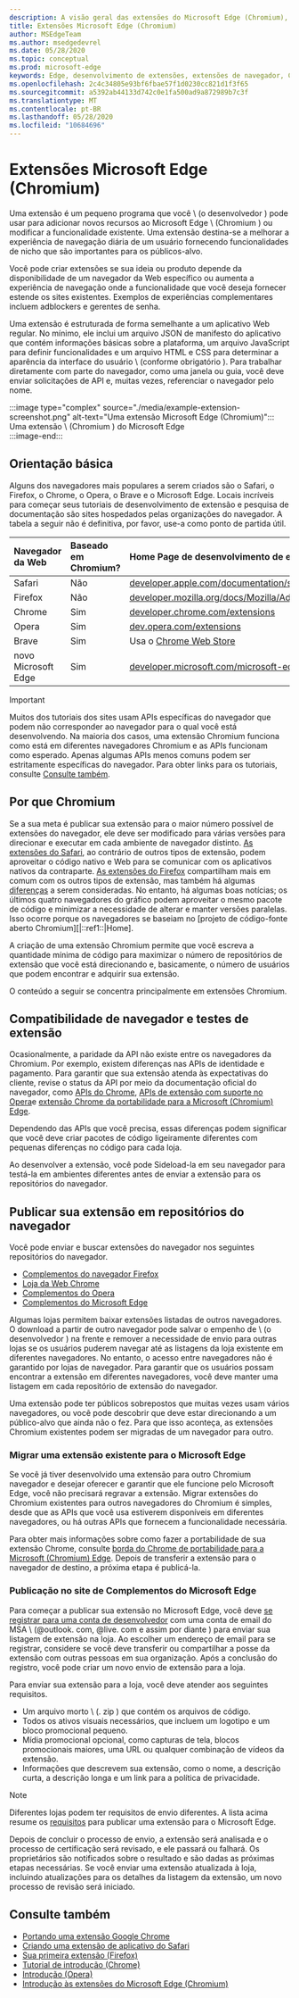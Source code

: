 ```yaml
---
description: A visão geral das extensões do Microsoft Edge (Chromium), bem como a criação e a publicação de extensões do navegador em geral.
title: Extensões Microsoft Edge (Chromium)
author: MSEdgeTeam
ms.author: msedgedevrel
ms.date: 05/28/2020
ms.topic: conceptual
ms.prod: microsoft-edge
keywords: Edge, desenvolvimento de extensões, extensões de navegador, Complementos, central de parceiros, desenvolvedor, extensões de Chromium
ms.openlocfilehash: 2c4c34805e93bf6fbae57f1d0230cc821d1f3f65
ms.sourcegitcommit: a5392ab44133d742c0e1fa500ad9a872989b7c3f
ms.translationtype: MT
ms.contentlocale: pt-BR
ms.lasthandoff: 05/28/2020
ms.locfileid: "10684696"
---
```

# Extensões Microsoft Edge (Chromium)  

Uma extensão é um pequeno programa que você \ (o desenvolvedor \) pode usar para adicionar novos recursos ao Microsoft Edge \ (Chromium \) ou modificar a funcionalidade existente.  Uma extensão destina-se a melhorar a experiência de navegação diária de um usuário fornecendo funcionalidades de nicho que são importantes para os públicos-alvo.  

Você pode criar extensões se sua ideia ou produto depende da disponibilidade de um navegador da Web específico ou aumenta a experiência de navegação onde a funcionalidade que você deseja fornecer estende os sites existentes.  Exemplos de experiências complementares incluem adblockers e gerentes de senha.  

Uma extensão é estruturada de forma semelhante a um aplicativo Web regular.  No mínimo, ele inclui um arquivo JSON de manifesto do aplicativo que contém informações básicas sobre a plataforma, um arquivo JavaScript para definir funcionalidades e um arquivo HTML e CSS para determinar a aparência da interface do usuário \ (conforme obrigatório \).  Para trabalhar diretamente com parte do navegador, como uma janela ou guia, você deve enviar solicitações de API e, muitas vezes, referenciar o navegador pelo nome.  

:::image type="complex" source="./media/example-extension-screenshot.png" alt-text="Uma extensão Microsoft Edge (Chromium)":::
  Uma extensão \ (Chromium \) do Microsoft Edge  
:::image-end:::  

## Orientação básica  

Alguns dos navegadores mais populares a serem criados são o Safari, o Firefox, o Chrome, o Opera, o Brave e o Microsoft Edge.  Locais incríveis para começar seus tutoriais de desenvolvimento de extensão e pesquisa de documentação são sites hospedados pelas organizações do navegador.  A tabela a seguir não é definitiva, por favor, use-a como ponto de partida útil.  

| Navegador da Web | Baseado em Chromium? | Home Page de desenvolvimento de extensão |  
|:--- |:--- |:--- |  
| Safari | Não | [developer.apple.com/documentation/safariservices/safari_app_extensions][AppleDeveloperSafariservicesAppExtensions] |  
| Firefox | Não | [developer.mozilla.org/docs/Mozilla/Add-ons/WebExtensions][MDNWebextensions] |  
| Chrome | Sim | [developer.chrome.com/extensions][ChromeDeveloperExtensions] |  
| Opera | Sim | [dev.opera.com/extensions][OperaDevExtensions] |  
| Brave | Sim | Usa o [Chrome Web Store][GoogleChromeWebstoreCategoryExtensions] |  
| novo Microsoft Edge | Sim | [developer.microsoft.com/microsoft-edge/extensions][MicrosoftDeveloperEdgeExtensions] |  

> [!IMPORTANT]
> Muitos dos tutoriais dos sites usam APIs específicas do navegador que podem não corresponder ao navegador para o qual você está desenvolvendo.  Na maioria dos casos, uma extensão Chromium funciona como está em diferentes navegadores Chromium e as APIs funcionam como esperado.  Apenas algumas APIs menos comuns podem ser estritamente específicas do navegador.  Para obter links para os tutoriais, consulte [Consulte também](#see-also).  

## Por que Chromium  

Se a sua meta é publicar sua extensão para o maior número possível de extensões do navegador, ele deve ser modificado para várias versões para direcionar e executar em cada ambiente de navegador distinto.  [As extensões do Safari][AppleDeveloperSafariservicesAppExtensions], ao contrário de outros tipos de extensão, podem aproveitar o código nativo e Web para se comunicar com os aplicativos nativos da contraparte.  [As extensões do Firefox][MDNWebextensions] compartilham mais em comum com os outros tipos de extensão, mas também há algumas [diferenças][ExtensionworkshopPorting] a serem consideradas.  No entanto, há algumas boas notícias; os últimos quatro navegadores do gráfico podem aproveitar o mesmo pacote de código e minimizar a necessidade de alterar e manter versões paralelas.  Isso ocorre porque os navegadores se baseiam no [projeto de código-fonte aberto Chromium][|::ref1::|Home].  

A criação de uma extensão Chromium permite que você escreva a quantidade mínima de código para maximizar o número de repositórios de extensão que você está direcionando e, basicamente, o número de usuários que podem encontrar e adquirir sua extensão.  

O conteúdo a seguir se concentra principalmente em extensões Chromium.  

## Compatibilidade de navegador e testes de extensão  

Ocasionalmente, a paridade da API não existe entre os navegadores da Chromium.  Por exemplo, existem diferenças nas APIs de identidade e pagamento.  Para garantir que sua extensão atenda às expectativas do cliente, revise o status da API por meio da documentação oficial do navegador, como [APIs do Chrome][ChromeDeveloperExtensionsApiIndex], [APIs de extensão com suporte no Opera][OperaDevExtensionsApis]e [extensão Chrome da portabilidade para a Microsoft (Chromium) Edge][ExtensionsChromiumDeveloperGuidePortChrome].  

Dependendo das APIs que você precisa, essas diferenças podem significar que você deve criar pacotes de código ligeiramente diferentes com pequenas diferenças no código para cada loja.  

Ao desenvolver a extensão, você pode Sideload-la em seu navegador para testá-la em ambientes diferentes antes de enviar a extensão para os repositórios do navegador.  

## Publicar sua extensão em repositórios do navegador  

Você pode enviar e buscar extensões do navegador nos seguintes repositórios do navegador.  

*   [Complementos do navegador Firefox][MozillaAddonsFirefoxExtensions]  
*   [Loja da Web Chrome][GoogleChromeWebstoreCategoryExtensions]  
*   [Complementos do Opera][OperaAddonsExtensions]  
*   [Complementos do Microsoft Edge][MicrosoftEdgeAddonsCategoryExtensions]  

Algumas lojas permitem baixar extensões listadas de outros navegadores.  O download a partir de outro navegador pode salvar o empenho de \ (o desenvolvedor \) na frente e remover a necessidade de envio para outras lojas se os usuários puderem navegar até as listagens da loja existente em diferentes navegadores.  No entanto, o acesso entre navegadores não é garantido por lojas de navegador.  Para garantir que os usuários possam encontrar a extensão em diferentes navegadores, você deve manter uma listagem em cada repositório de extensão do navegador.  

Uma extensão pode ter públicos sobrepostos que muitas vezes usam vários navegadores, ou você pode descobrir que deve estar direcionando a um público-alvo que ainda não o fez.  Para que isso aconteça, as extensões Chromium existentes podem ser migradas de um navegador para outro.  

### Migrar uma extensão existente para o Microsoft Edge  

Se você já tiver desenvolvido uma extensão para outro Chromium navegador e desejar oferecer e garantir que ele funcione pelo Microsoft Edge, você não precisará regravar a extensão.  Migrar extensões do Chromium existentes para outros navegadores do Chromium é simples, desde que as APIs que você usa estiverem disponíveis em diferentes navegadores, ou há outras APIs que fornecem a funcionalidade necessária.  

Para obter mais informações sobre como fazer a portabilidade de sua extensão Chrome, consulte [borda do Chrome de portabilidade para a Microsoft (Chromium) Edge][ExtensionsChromiumDeveloperGuidePortChrome].  Depois de transferir a extensão para o navegador de destino, a próxima etapa é publicá-la.  

### Publicação no site de Complementos do Microsoft Edge  

Para começar a publicar sua extensão no Microsoft Edge, você deve [se registrar para uma conta de desenvolvedor][MicrosoftDeveloperRegistration] com uma conta de email do MSA \ (@outlook. com, @live. com e assim por diante \) para enviar sua listagem de extensão na loja.  Ao escolher um endereço de email para se registrar, considere se você deve transferir ou compartilhar a posse da extensão com outras pessoas em sua organização.  Após a conclusão do registro, você pode criar um novo envio de extensão para a loja.  

Para enviar sua extensão para a loja, você deve atender aos seguintes requisitos.  

*   Um arquivo morto \ (. zip \) que contém os arquivos de código.  
*   Todos os ativos visuais necessários, que incluem um logotipo e um bloco promocional pequeno.  
*   Mídia promocional opcional, como capturas de tela, blocos promocionais maiores, uma URL ou qualquer combinação de vídeos da extensão.  
*   Informações que descrevem sua extensão, como o nome, a descrição curta, a descrição longa e um link para a política de privacidade.  

> [!NOTE]
> Diferentes lojas podem ter requisitos de envio diferentes.  A lista acima resume os [requisitos][ExtensionsChromiumPublish] para publicar uma extensão para o Microsoft Edge.  

Depois de concluir o processo de envio, a extensão será analisada e o processo de certificação será revisado, e ele passará ou falhará.  Os proprietários são notificados sobre o resultado e são dadas as próximas etapas necessárias.  Se você enviar uma extensão atualizada à loja, incluindo atualizações para os detalhes da listagem da extensão, um novo processo de revisão será iniciado.  

## Consulte também  

*   [Portando uma extensão Google Chrome][ExtensionworkshopPorting]  
*   [Criando uma extensão de aplicativo do Safari][AppleDeveloperSafariservicesAppExtensionsBuilding]  
*   [Sua primeira extensão (Firefox)][MDNWebextensionsYourFirst]  
*   [Tutorial de introdução (Chrome)][ChromeDeveloperExtensionsGetstarted]  
*   [Introdução (Opera)][OperaDevExtensionsGettingStarted]  
*   [Introdução às extensões do Microsoft Edge (Chromium)][ExtensionsChromiumGettingStartedIndex]  

<!-- image links -->  

<!-- links -->  

[ExtensionsChromiumDeveloperGuidePortChrome]: ./developer-guide/port-chrome-extension.md "Extensão Chrome de porta para Microsoft (Chromium) Edge | Documentos da Microsoft"  
[ExtensionsChromiumGettingStartedIndex]: ./getting-started/index.md "Introdução às extensões do Microsoft Edge (Chromium) | Documentos da Microsoft"  
[ExtensionsChromiumPublish]: ./publish/publish-extension.md "Publicar uma extensão | Documentos da Microsoft"  

[MicrosoftDeveloperEdgeExtensions]: https://developer.microsoft.com/microsoft-edge/extensions "Desenvolver extensões para o Microsoft Edge | Desenvolvedor da Microsoft"  
[MicrosoftDeveloperRegistration]: https://developer.microsoft.com/registration "Centro de parcerias | Desenvolvedor da Microsoft"  

[MicrosoftEdgeAddonsCategoryExtensions]: https://microsoftedge.microsoft.com/addons/category/Edge-Extensions "Extensões para Microsoft Edge | Microsoft Edge"  

[AppleDeveloperSafariservicesAppExtensions]: https://developer.apple.com/documentation/safariservices/safari_app_extensions "Extensões do aplicativo Safari | Desenvolvedor da Apple"  
[AppleDeveloperSafariservicesAppExtensionsBuilding]: https://developer.apple.com/documentation/safariservices/safari_app_extensions/building_a_safari_app_extension "Criando uma extensão do aplicativo Safari | Desenvolvedor da Apple"  

[ChromeDeveloperExtensions]: https://developer.chrome.com/extensions "O que são extensões? | Desenvolvedor Chrome"  
[ChromeDeveloperExtensionsApiIndex]: https://developer.chrome.com/extensions/api_index "APIs do Chrome | Desenvolvedor Chrome"  
[ChromeDeveloperExtensionsGetstarted]: https://developer.chrome.com/extensions/getstarted "Tutorial de introdução | Desenvolvedor Chrome"  

[ChromiumHome]: https://www.chromium.org/Home "Chromium"  

[ExtensionworkshopPorting]: https://extensionworkshop.com/documentation/develop/porting-a-google-chrome-extension "Portabilidade de uma extensão Google Chrome | Workshop de extensão"  

[GoogleChromeWebstoreCategoryExtensions]: https://chrome.google.com/webstore/category/extensions "Extensões | Loja da Web Chrome"  

[MDNWebextensions]: https://developer.mozilla.org/docs/Mozilla/Add-ons/WebExtensions "Extensões do navegador | MDN"  
[MDNWebextensionsYourFirst]: https://developer.mozilla.org/docs/Mozilla/Add-ons/WebExtensions/Your_first_WebExtension "Sua primeira extensão | MDN"  

[MozillaAddonsFirefoxExtensions]: https://addons.mozilla.org/firefox/extensions "Extensões | Complementos do Firefox"  

[OperaAddonsExtensions]: https://addons.opera.com/extensions "Extensões | Complementos do Opera"  

[OperaDevExtensions]: https://dev.opera.com/extensions "Documentação de extensões | Dev. opera"  
[OperaDevExtensionsApis]: https://dev.opera.com/extensions/apis "APIs de extensão com suporte no Opera | Dev. opera"  
[OperaDevExtensionsGettingStarted]: https://dev.opera.com/extensions/getting-started "Introdução | Dev. opera"  
